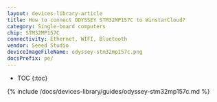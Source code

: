 ```yaml
---
layout: devices-library-article
title: How to connect ODYSSEY STM32MP157C to WinstarCloud?
category: Single-board computers
chip: STM32MP157C
connectivity: Ethernet, WIFI, Bluetooth
vendor: Seeed Studio
deviceImageFileName: odyssey-stm32mp157c.png
docsPrefix: pe/
---
```



* TOC
{:toc}

{% include /docs/devices-library/guides/odyssey-stm32mp157c.md %}